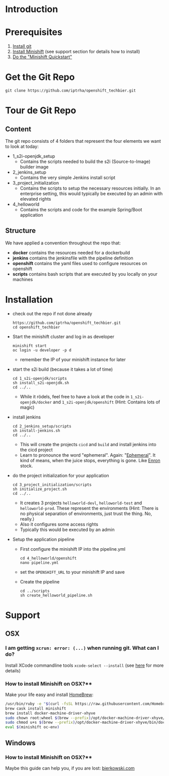 # Introduction
# Prerequisites
1. [Install git](https://git-scm.com/downloads)
2. [Install Minishift](https://docs.openshift.org/latest/minishift/getting-started/installing.html) (see support section for details how to install)
3. [Do the "Minishift Quickstart"](https://docs.openshift.org/latest/minishift/getting-started/quickstart.html)

# Get the Git Repo
```git clone https://github.com/iptrha/openshift_techbier.git```

# Tour de Git Repo

## Content
The git repo consists of 4 folders that represent the four elements we want to look at today:
* 1_s2i-openjdk_setup
  * Contains the scripts needed to build the s2i (Source-to-Image) builder image
* 2_jenkins_setup
  * Contains the very simple Jenkins install script
* 3_project_initialization
  * Contains the scripts to setup the necessary resources initially. In an enterprise setting, this would typically be executed by an admin with elevated rights
* 4_helloworld
  * Contains the scripts and code for the example Spring/Boot application

## Structure
We have applied a convention throughout the repo that:
* **docker** contains the resources needed for a dockerbuild
* **jenkins** contains the jenkinsfile with the pipeline definition
* **openshift** contains the yaml files used to configure resources on openshift
* **scripts** contains bash scripts that are executed by you locally on your machines

# Installation
* check out the repo if not done already
  ```
  https://github.com/iptrha/openshift_techbier.git
  cd openshift_techbier
  ```
* Start the minishift cluster and log in as developer
  ```
  minishift start
  oc login -u developer -p d
  ```

  * remember the IP of your minishift instance for later


* start the s2i build (because it takes a lot of time)
  ```
  cd 1_s2i-openjdk/scripts
  sh install_s2i-openjdk.sh
  cd ../..
  ```

  * While it rödels, feel free to have a look at the code in ```1_s2i-openjdk/docker``` and ```1_s2i-openjdk/openshift``` (Hint: Contains lots of magic)


* install jenkins
  ```
  cd 2_jenkins_setup/scripts
  sh install-jenkins.sh
  cd ../..
  ```

  * This will create the projects ```cicd``` and ```build``` and install jenkins into the cicd project
  * Learn to pronounce the word "ephemeral". Again: "[Ephemeral](https://de.wiktionary.org/wiki/ephemeral)". It kind of means, when the juice stops, everything is gone. Like [Enron](https://en.wikipedia.org/wiki/Enron) stock.



* do the project initialization for your application
  ```
  cd 3_project_initialization/scripts
  sh initialize_project.sh
  cd ../..
  ```

  * It creates 3 projects ```helloworld-devl```, ```helloworld-test``` and ```helloworld-prod```. These represent the environments (Hint: There is no physical separation of environments, just trust the thing. No, really.)
  * Also it configures some access rights
  * Typically this would be executed by an admin


* Setup the application pipeline
  * First configure the minishift IP into the pipeline.yml
    ```
    cd 4_helloworld/openshift
    nano pipeline.yml
    ```

  * set the ```OPENSHIFT_URL``` to your minishift IP and save

  * Create the pipeline
    ```
    cd ../scripts
    sh create_helloworld_pipeline.sh
    ```
# Support

## OSX
### I am getting ```xcrun: error: (...)``` when running git. What can I do?
Install XCode commandline tools ```xcode-select --install``` (see [here]( https://stackoverflow.com/questions/32893412/command-line-tools-not-working-os-x-el-capitan-macos-sierra-macos-high-sierra/32894314#32894314) for more details)

### How to install Minishift on OSX?**
Make your life easy and install [HomeBrew](https://brew.sh/index_de.html):
```bash
/usr/bin/ruby -e "$(curl -fsSL https://raw.githubusercontent.com/Homebrew/install/master/install)"
brew cask install minishift
brew install docker-machine-driver-xhyve
sudo chown root:wheel $(brew --prefix)/opt/docker-machine-driver-xhyve/bin/docker-machine-driver-xhyve
sudo chmod u+s $(brew --prefix)/opt/docker-machine-driver-xhyve/bin/docker-machine-driver-xhyve
eval $(minishift oc-env)
```

## Windows
### How to install Minishift on OSX?**
Maybe this guide can help you, if you are lost: [bierkowski.com](https://bierkowski.com/minishift-setup-on-windows/)
